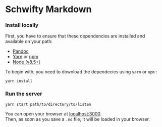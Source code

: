 # Schwifty Markdown

### Install locally

First, you have to ensure that these dependencies are installed and available on your path:

* [Pandoc](http://pandoc.org/installing.html)
* [Yarn](yarnpkg.com) or [npm](npmjs.com)
* [Node (v8.5+)](nodejs.org)


To begin with, you need to download the dependecies using `yarn` or `npm` :

```shell
yarn install
```

### Run the server

```shell
yarn start path/to/directory/to/listen
```

You can open your browser at [localhost:3000](http://localhost:3000).  
Then, as soon as you save a `.md` file, it will be loaded in your browser.

